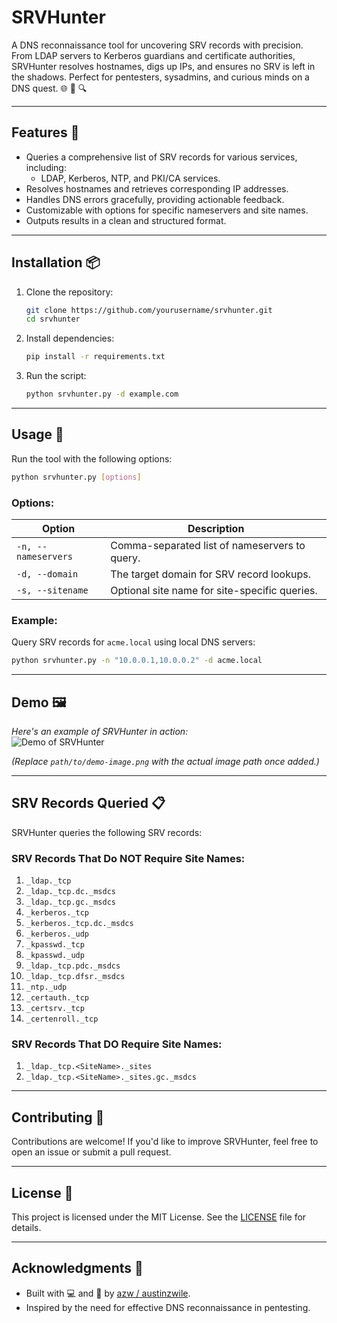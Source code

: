 # SRVHunter
A DNS reconnaissance tool for uncovering SRV records with precision. From LDAP servers to Kerberos guardians and certificate authorities, SRVHunter resolves hostnames, digs up IPs, and ensures no SRV is left in the shadows. Perfect for pentesters, sysadmins, and curious minds on a DNS quest. 🌐 💼 🔍

---

## Features 🚀

- Queries a comprehensive list of SRV records for various services, including:
  - LDAP, Kerberos, NTP, and PKI/CA services.
- Resolves hostnames and retrieves corresponding IP addresses.
- Handles DNS errors gracefully, providing actionable feedback.
- Customizable with options for specific nameservers and site names.
- Outputs results in a clean and structured format.

---

## Installation 📦

1. Clone the repository:
   ```bash
   git clone https://github.com/yourusername/srvhunter.git
   cd srvhunter
   ```

2. Install dependencies:
   ```bash
   pip install -r requirements.txt
   ```

3. Run the script:
   ```bash
   python srvhunter.py -d example.com
   ```

---

## Usage 🔧

Run the tool with the following options:

```bash
python srvhunter.py [options]
```

### Options:
| Option                  | Description                                     |
|-------------------------|-------------------------------------------------|
| `-n, --nameservers`   | Comma-separated list of nameservers to query.   |
| `-d, --domain`        | The target domain for SRV record lookups.       |
| `-s, --sitename`      | Optional site name for site-specific queries.   |

### Example:
Query SRV records for `acme.local` using local DNS servers:
```bash
python srvhunter.py -n "10.0.0.1,10.0.0.2" -d acme.local
```

---

## Demo 🖼️

*Here's an example of SRVHunter in action:*  
![Demo of SRVHunter](path/to/demo-image.png)

*(Replace `path/to/demo-image.png` with the actual image path once added.)*

---

## SRV Records Queried 📋

SRVHunter queries the following SRV records:

### SRV Records That Do NOT Require Site Names:
1. `_ldap._tcp`
2. `_ldap._tcp.dc._msdcs`
3. `_ldap._tcp.gc._msdcs`
4. `_kerberos._tcp`
5. `_kerberos._tcp.dc._msdcs`
6. `_kerberos._udp`
7. `_kpasswd._tcp`
8. `_kpasswd._udp`
9. `_ldap._tcp.pdc._msdcs`
10. `_ldap._tcp.dfsr._msdcs`
11. `_ntp._udp`
12. `_certauth._tcp`
13. `_certsrv._tcp`
14. `_certenroll._tcp`

### SRV Records That DO Require Site Names:
1. `_ldap._tcp.<SiteName>._sites`
2. `_ldap._tcp.<SiteName>._sites.gc._msdcs`

---

## Contributing 🤝

Contributions are welcome! If you'd like to improve SRVHunter, feel free to open an issue or submit a pull request.

---

## License 📜

This project is licensed under the MIT License. See the [LICENSE](./LICENSE) file for details.

---

## Acknowledgments 🙌

- Built with 💻 and 🧠  by [azw / austinzwile](https://github.com/austinzwile).
- Inspired by the need for effective DNS reconnaissance in pentesting.
